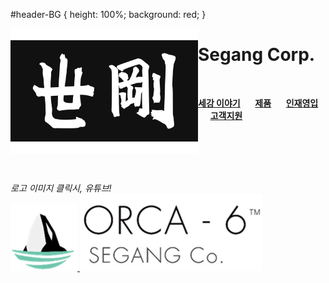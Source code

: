 #header-BG {
  height: 100%;
  background: red;
}
<div id="header-BG"></div>
<img align="left" width="300" height="200" src="segang_logo.jpg">

# Segang Corp.

<br>

[**세강 이야기**](history.md) &nbsp;&nbsp;&nbsp;&nbsp; [**제품**](product.md) &nbsp;&nbsp;&nbsp;&nbsp; [**인재영입**](hr.md) &nbsp;&nbsp;&nbsp;&nbsp; [**고객지원**](cs.md)

<br><br><br><br>

*로고 이미지 클릭시, 유튜브!*<br>
[![alt-text-1](orca_img.png "title-1") ![alt-text-2](orca_text.png "title-2")](https://www.youtube.com/channel/UClkvy77vJXOmdub_qXVujSg)

<!-- Coloring text using diff..but it's not good ways i use
```diff
- text in red
+ text in green
! text in orange
# text in gray
@@ text in purple (and bold)@@
```
--> 
